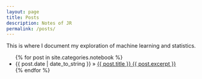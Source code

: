 ```yaml
---
layout: page
title: Posts
description: Notes of JR
permalink: /posts/
---
```


This is where I document my exploration of machine learning and statistics.

<ul>
  {% for post in site.categories.notebook %}
    <li>
        <span>{{ post.date | date_to_string }}</span> » <a href="{{ post.url }}" title="{{ post.title }}">{{ post.title }} {{ post.excerpt }} </a>
    </li>
  {% endfor %}
</ul>
